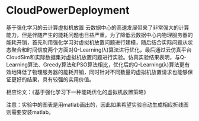 # CloudPowerDeployment
基于强化学习的云计算虚拟机放置
云数据中心的高速发展带来了非常强大的计算能力，但是伴随产生的能耗问题也日益严重。为了降低云数据中心内物理服务器的能耗开销，首先利用强化学习对虚拟机放置问题进行建模，随后结合实际问题从状态聚合和时间信度两个方面对Q-Learning(λ)算法进行优化，最后通过云仿真平台CloudSim和实际数据集对虚拟机放置问题进行实验。仿真实验结果表明，与Q-Learning算法、Greedy算法和PSO算法相比，优化后的Q-Learning(λ)算法更有效地降低了物理服务器的能耗开销，同时针对不同数量的虚拟机放置请求也能够保证更好的结果，具有较强的实用价值。

相应论文：《基于强化学习下一种能耗优化的虚拟机放置策略》

注意：实验中的图表是用matlab画出的，因此如果希望实验自动生成相应折线图则需要安装matlab。
